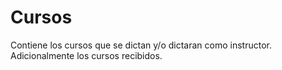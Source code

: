 # Cursos
Contiene los cursos que se dictan y/o dictaran como instructor. Adicionalmente los cursos recibidos.
